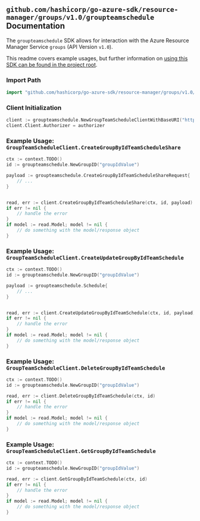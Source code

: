 
## `github.com/hashicorp/go-azure-sdk/resource-manager/groups/v1.0/groupteamschedule` Documentation

The `groupteamschedule` SDK allows for interaction with the Azure Resource Manager Service `groups` (API Version `v1.0`).

This readme covers example usages, but further information on [using this SDK can be found in the project root](https://github.com/hashicorp/go-azure-sdk/tree/main/docs).

### Import Path

```go
import "github.com/hashicorp/go-azure-sdk/resource-manager/groups/v1.0/groupteamschedule"
```


### Client Initialization

```go
client := groupteamschedule.NewGroupTeamScheduleClientWithBaseURI("https://management.azure.com")
client.Client.Authorizer = authorizer
```


### Example Usage: `GroupTeamScheduleClient.CreateGroupByIdTeamScheduleShare`

```go
ctx := context.TODO()
id := groupteamschedule.NewGroupID("groupIdValue")

payload := groupteamschedule.CreateGroupByIdTeamScheduleShareRequest{
	// ...
}


read, err := client.CreateGroupByIdTeamScheduleShare(ctx, id, payload)
if err != nil {
	// handle the error
}
if model := read.Model; model != nil {
	// do something with the model/response object
}
```


### Example Usage: `GroupTeamScheduleClient.CreateUpdateGroupByIdTeamSchedule`

```go
ctx := context.TODO()
id := groupteamschedule.NewGroupID("groupIdValue")

payload := groupteamschedule.Schedule{
	// ...
}


read, err := client.CreateUpdateGroupByIdTeamSchedule(ctx, id, payload)
if err != nil {
	// handle the error
}
if model := read.Model; model != nil {
	// do something with the model/response object
}
```


### Example Usage: `GroupTeamScheduleClient.DeleteGroupByIdTeamSchedule`

```go
ctx := context.TODO()
id := groupteamschedule.NewGroupID("groupIdValue")

read, err := client.DeleteGroupByIdTeamSchedule(ctx, id)
if err != nil {
	// handle the error
}
if model := read.Model; model != nil {
	// do something with the model/response object
}
```


### Example Usage: `GroupTeamScheduleClient.GetGroupByIdTeamSchedule`

```go
ctx := context.TODO()
id := groupteamschedule.NewGroupID("groupIdValue")

read, err := client.GetGroupByIdTeamSchedule(ctx, id)
if err != nil {
	// handle the error
}
if model := read.Model; model != nil {
	// do something with the model/response object
}
```
